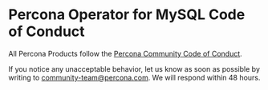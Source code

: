 # Percona Operator for MySQL Code of Conduct

All Percona Products follow the [Percona Community Code of Conduct](https://github.com/percona/community/blob/main/content/contribute/coc.md).

If you notice any unacceptable behavior, let us know as soon as possible by writing to <community-team@percona.com>. We will respond within 48 hours.

